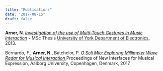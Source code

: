 ```yaml
---
title: "Publications"
date: "2017-08-15"
draft: false
---
```



**Arner, N**. [*Investigation of the use of Multi-Touch Gestures in Music Interaction*](http://etheses.whiterose.ac.uk/5312/) **-** MSc Thesis [University of York Department of Electronics](https://www.york.ac.uk/electronics/), 2013.

Bernardo, F., **Arner, N**., Batchelor, P.  [*O Soli Mio: Exploring Millimeter Wave Radar for Musical Interaction* ](http://homes.create.aau.dk/dano/nime17/papers/0054/index.html) Proceedings of New Interfaces for Musical Expression, Aalborg University, Copenhagen, Denmark, 2017
